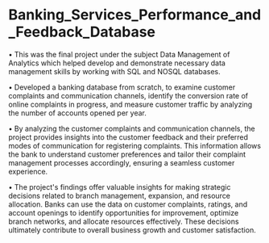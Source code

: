 # Banking_Services_Performance_and_Feedback_Database

•	This was the final project under the subject Data Management of Analytics which helped develop and demonstrate necessary data management skills by working with SQL and NOSQL databases.

•	Developed a banking database from scratch, to examine customer complaints and communication channels, identify the conversion rate of online complaints in progress, and measure customer traffic by analyzing the number of accounts opened per year.

•	By analyzing the customer complaints and communication channels, the project provides insights into the customer feedback and their preferred modes of communication for registering complaints. This information allows the bank to understand customer preferences and tailor their complaint management processes accordingly, ensuring a seamless customer experience.

•	The project's findings offer valuable insights for making strategic decisions related to branch management, expansion, and resource allocation. Banks can use the data on customer complaints, ratings, and account openings to identify opportunities for improvement, optimize branch networks, and allocate resources effectively. These decisions ultimately contribute to overall business growth and customer satisfaction.


